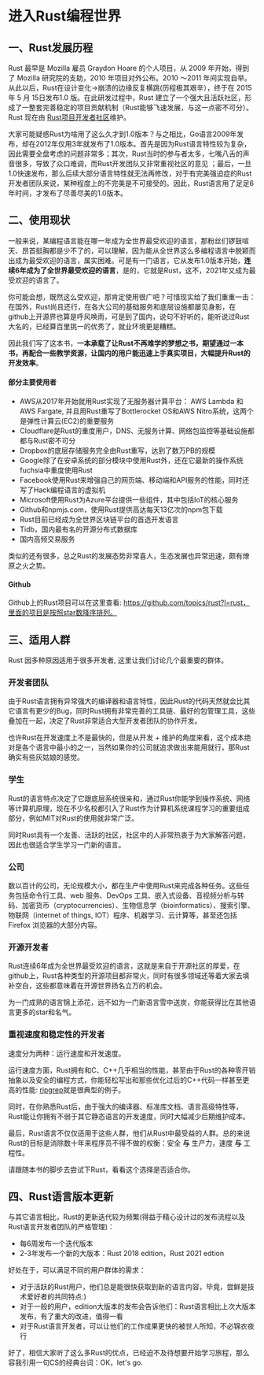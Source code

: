 # 进入Rust编程世界

## 一、Rust发展历程

Rust 最早是 Mozilla 雇员 Graydon Hoare 的个人项目，从 2009 年开始，得到了 Mozilla 研究院的支助，2010 年项目对外公布。2010 ～2011 年间实现自举。从此以后，Rust在设计变化->崩溃的边缘反复横跳(历程极其艰辛），终于在 2015 年 5 月 15日发布1.0 版。在此研发过程中，Rust 建立了一个强大且活跃社区，形成了一整套完善稳定的项目贡献机制（Rust能够飞速发展，与这一点密不可分）。Rust 现在由 [Rust项目开发者社区](https://github.com/rust-lang/rust)维护。

大家可能疑惑Rust为啥用了这么久才到1.0版本？与之相比，Go语言2009年发布，却在2012年仅用3年就发布了1.0版本。首先是因为Rust语言特性较为复杂，因此需要全盘考虑的问题非常多；其次，Rust当时的参与者太多，七嘴八舌的声音很多，导致了众口难调，而Rust开发团队又非常重视社区的意见 ；最后，一旦1.0快速发布，那么后续大部分语言特性就无法再修改，对于有完美强迫症的Rust开发者团队来说，某种程度上的不完美是不可接受的。因此，Rust语言用了足足6年时间，才发布了尽善尽美的1.0版本。

## 二、使用现状

一般来说，某编程语言能在哪一年成为全世界最受欢迎的语言，那粉丝们锣鼓喧天、昂首挺胸都是少不了的，可以理解，因为能从全世界这么多编程语言中脱颖而出成为最受欢迎的语言，属实困难。可是有一门语言，它从发布1.0版本开始，**连续6年成为了全世界最受欢迎的语言**，是的，它就是Rust，这不，2021年又成为最受欢迎的语言了。

你可能会想，既然这么受欢迎，那肯定使用很广吧？可惜现实给了我们重重一击：在国外，Rust尚且还行，在各大公司的基础服务和底层设施都屡见身影，在github上开源界也算是呼风唤雨，可是到了国内，说句不好听的，能听说过Rust大名的，已经算百里挑一的优秀了，就业环境更是糟糕。

因此我们写了这本书，**一本承载了让Rust不再难学的梦想之书，期望通过一本书，再配合一些教学资源，让国内的用户能迅速上手真实项目，大幅提升Rust的开发效率**。

#### 部分主要使用者

- AWS从2017年开始就用Rust实现了无服务器计算平台： AWS Lambda 和 AWS Fargate, 并且用Rust重写了Bottlerocket OS和AWS Nitro系统，这两个是弹性计算云(EC2)的重要服务
- Cloudflare是Rust的重度用户，DNS、无服务计算、网络包监控等基础设施都都与Rust密不可分
- Dropbox的底层存储服务完全由Rust重写，达到了数万PB的规模
- Google除了在安卓系统的部分模块中使用Rust外，还在它最新的操作系统fuchsia中重度使用Rust
- Facebook使用Rust来增强自己的网页端、移动端和API服务的性能，同时还写了Hack编程语言的虚拟机
- Microsoft使用Rust为Azure平台提供一些组件，其中包括IoT的核心服务
- Github和npmjs.com，使用Rust提供高达每天13亿次的npm包下载
- Rust目前已经成为全世界区块链平台的首选开发语言
- Tidb，国内最有名的开源分布式数据库
- 国内高频交易服务

类似的还有很多，总之Rust的发展态势非常喜人，生态发展也异常迅速，颇有燎原之火之势。


#### Github

Github上的Rust项目可以在这里查看: https://github.com/topics/rust?l=rust，里面的项目是按照star数降序排列。

## 三、适用人群

Rust 因多种原因适用于很多开发者, 这里让我们讨论几个最重要的群体。

### 开发者团队

由于Rust语言拥有异常强大的编译器和语言特性，因此Rust的代码天然就会比其它语言有更少的Bug，同时Rust拥有非常完善的工具链、最好的包管理工具，这些叠加在一起，决定了Rust非常适合大型开发者团队的协作开发。

也许Rust在开发速度上不是最快的，但是从开发 + 维护的角度来看，这个成本绝对是各个语言中最小的之一，当然如果你的公司就追求做出来能用就行，那Rust确实有些灰姑娘的感觉。

### 学生

Rust的语言特点决定了它跟底层系统很亲和，通过Rust你能学到操作系统、网络等计算机原理，现在不少名校都引入了Rust作为计算机系统课程学习的重要组成部分，例如MIT对Rust的使用就非常广泛。

同时Rust具有一个友善、活跃的社区，社区中的人非常热衷于为大家解答问题，因此也很适合学生学习一门新的语言。

### 公司

数以百计的公司，无论规模大小，都在生产中使用Rust来完成各种任务。这些任务包括命令行工具、web 服务、DevOps 工具、嵌入式设备、音视频分析与转码、加密货币（cryptocurrencies）、生物信息学（bioinformatics）、搜索引擎、物联网（internet of things, IOT）程序、机器学习、云计算等，甚至还包括 Firefox 浏览器的大部分内容。

### 开源开发者

Rust连续6年成为全世界最受欢迎的语言，这就是来自于开源社区的厚爱，在github上，Rust各种类型的开源项目都非常火，同时有很多领域还等着大家去填补空白，这些都意味着在开源世界扬名立万的机会。

为一门成熟的语言锦上添花，远不如为一门新语言雪中送炭，你能获得比在其他语言更多的star和名气。


### 重视速度和稳定性的开发者

速度分为两种：运行速度和开发速度。

运行速度方面，Rust拥有和C、C++几乎相当的性能，甚至由于Rust的各种零开销抽象以及安全的编程方式，你能轻松写出和那些优化过后的C++代码一样甚至更高的性能: [ripgrep](https://github.com/BurntSushi/ripgrep)就是很典型的例子。

同时，在你熟悉Rust后，由于强大的编译器、标准库文档、语言高级特性等，Rust能让你拥有不弱于其它静态语言的开发速度，同时大幅减少后期维护成本。

最后，Rust语言不仅仅适用于这些人群，他们从Rust中最受益的人群。总的来说Rust的目标是消除数十年来程序员不得不做的权衡：安全 **与** 生产力，速度 **与** 工程性。

请跟随本书的脚步去尝试下Rust，看看这个选择是否适合你。

## 四、Rust语言版本更新

与其它语言相比，Rust的更新迭代较为频繁(得益于精心设计过的发布流程以及Rust语言开发者团队的严格管理)：
- 每6周发布一个迭代版本
- 2-3年发布一个新的大版本：Rust 2018 edition，Rust 2021 edtion

好处在于，可以满足不同的用户群体的需求：
- 对于活跃的Rust用户，他们总是能很快获取到新的语言内容，毕竟，尝鲜是技术爱好者的共同特点:)
- 对于一般的用户，edition大版本的发布会告诉他们：Rust语言相比上次大版本发布，有了重大的改进，值得一看
- 对于Rust语言开发者，可以让他们的工作成果更快的被世人所知，不必锦衣夜行

好了，相信大家听了这么多Rust的优点，已经迫不及待想要开始学习旅程，那么容我引用一句CS的经典台词：OK，let's go.